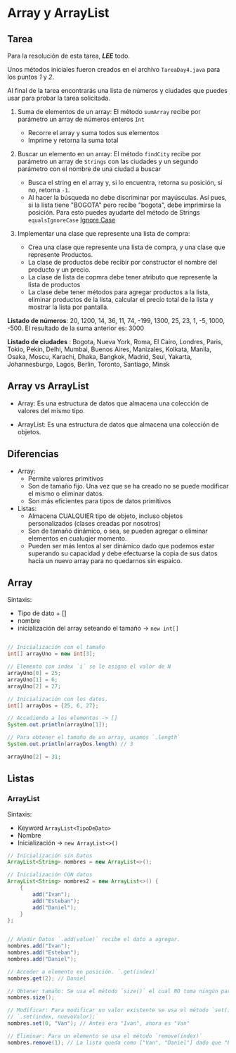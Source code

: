 # Array y ArrayList

## Tarea

Para la resolución de esta tarea, ***LEE*** todo.

Unos métodos iniciales fueron creados en el archivo `TareaDay4.java` para los puntos _1_ y _2_. 

Al final de la tarea encontrarás una lista de números y ciudades que puedes usar para probar la tarea solicitada.


1. Suma de elementos de un array: El método `sumArray` recibe por parámetro un array de números enteros `Int`
   - Recorre el array y suma todos sus elementos
   - Imprime y retorna la suma total

2. Buscar un elemento en un array: El método `findCity` recibe por parámetro un array de `Strings` con las ciudades
y un segundo parámetro con el nombre de una ciudad a buscar
   - Busca el string en el array y, si lo encuentra, retorna su posición, si no, retorna `-1`.
   - Al hacer la búsqueda no debe discriminar por mayúsculas. Así pues, si la lista tiene "BOGOTA" pero recibe "bogota",
   debe imprimirse la posición. Para esto puedes ayudarte del método de Strings `equalsIgnoreCase` [Ignore Case](https://www.w3api.com/Java/String/equalsIgnoreCase/)

3. Implementar una clase que represente una lista de compra: 
   - Crea una clase que represente una lista de compra, y una clase que represente Productos.
   - La clase de productos debe recibir por constructor el nombre del producto y un precio.
   - La clase de lista de copmra debe tener atributo que represente la lista de productos
   - La clase debe tener métodos para agregar productos a la lista, eliminar productos de la lista, 
   calcular el precio total de la lista y mostrar la lista por pantalla.

     
**Listado de números**: 20, 1200, 14, 36, 11, 74, -199, 1300, 25, 23, 1, -5, 1000, -500. El resultado de la suma anterior es: 3000

**Listado de ciudades** : Bogota, Nueva York, Roma, El Cairo, Londres, Paris, Tokio, 
Pekin, Delhi, Mumbai, Buenos Aires, Manizales, Kolkata, Manila, Osaka, 
Moscu, Karachi, Dhaka, Bangkok, Madrid, Seul, Yakarta, Johannesburgo, Lagos, Berlin, Toronto,
Santiago, Minsk



## Array vs ArrayList

- Array:
    Es una estructura de datos que almacena una colección de valores del mismo tipo.

- ArrayList:
    Es una estructura de datos que almacena una colección de objetos.

## Diferencias

- Array: 
  - Permite valores primitivos
  - Son de tamaño fijo. Una vez que se ha creado no se puede modificar el mismo o eliminar datos.
  - Son más eficientes para tipos de datos primitivos
- Listas: 
  - Almacena CUALQUIER tipo de objeto, incluso objetos personalizados (clases creadas por nosotros)
  - Son de tamaño dinámico, o sea, se pueden agregar o eliminar elementos en cualuqier momento.
  - Pueden ser más lentos al ser dinámico dado que podemos estar superando su capacidad y debe efectuarse
  la copia de sus datos hacia un nuevo array para no quedarnos sin espaico.

  

## Array

Sintaxis:
- Tipo de dato + []
- nombre
- inicialización del array seteando el tamaño -> `new int[]`

```java

// Inicialización con el tamaño
int[] arrayUno = new int[3];

// Elemento con index `i` se le asigna el valor de N
arrayUno[0] = 25;
arrayUno[1] = 6;
arrayUno[2] = 27;

// Inicialización con los datos. 
int[] arrayDos = {25, 6, 27};

// Accediendo a los elementos -> [] 
System.out.println(arrayUno[1]);

// Para obtener el tamaño de un array, usamos `.length`
System.out.println(arrayDos.length) // 3

arrayUno[2] = 31;
```

## Listas

### ArrayList

Sintaxis:
- Keyword `ArrayList<TipoDeDato>`
- Nombre
- Inicialización -> `new ArrayList<>()`

```java
// Inicialización sin Datos
ArrayList<String> nombres = new ArrayList<>();

// Inicialización CON datos
ArrayList<String> nombres2 = new ArrayList<>() {
    {
        add("Ivan");
        add("Esteban");
        add("Daniel");
    }  
};


// Añadir Datos `.add(value)` recibe el dato a agregar. 
nombres.add("Ivan");
nombres.add("Esteban");
nombres.add("Daniel");

// Acceder a elemento en posición. `.get(index)`
nombres.get(2); // Daniel

// Obtener tamaño: Se usa el método `size()` el cual NO toma ningún parámetro y retorna un valor
nombres.size();

// Modificar: Para modificar un valor existente se usa el método `set()` el cual recibe index y el valor
// `.set(index, nuevoValor);`
nombres.set(0, "Van"); // Antes era "Ivan", ahora es "Van"

// Eliminar: Para un elemento se usa el método `remove(index)`
nombres.remove(1); // La lista queda como ["Van", "Daniel"] dado que "Esteban" fue eliminado
```
